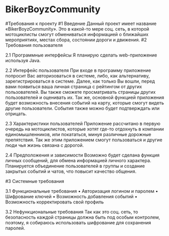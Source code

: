 # BikerBoyzCommunity
#Требования к проекту
#1 Введение
Данный проект имеет название «BikerBoyzCommunity». Это в какой-то мере соц. сеть, в которой мотоциклисты смогут обмениваться информацией о ближайших мероприятиях, местах сбора, состоянии дороги и движения.
#2 Требования пользователя

2.1 Программные интерфейсы
Я планирую сделать web-приложение используя Java.

2.2 Интерфейс пользователя
При входе в программу приложение попросит Вас авторизоваться в системе, либо, как альтернативу, зарегистрироваться в системе. Далее, как только Вы вошли, перед вами появиться ваша личная страница с рейтингом от других пользователей. Вы также сможете просматривать страницы других пользователей и оценивать их. Так же, основной функцией приложения будет возможность внесения событий на карту, которые смогут видеть другие пользователи. События также можно будет подтверждать или отрицать.

2.3 Характеристики пользователей
Приложение рассчитано в первую очередь на мотоциклистов, которые хотят где-то отдохнуть в компании единомышленников, или покататься, минуя различные дорожные препятствия. Так же этим приложением смогут пользоваться и другие люди чья жизнь связана с дорогой.

2.4 Предположения и зависимости
Возможно будет сделана функция личных сообщений, для обмена информацией личного характера. Планируется объединение пользователей в группы и создание закрытых событий и чатов, что повысит качество общения.

#3 Системные требования

3.1 Функциональные требования
•	Авторизация логином и паролем
•	Шифрование ключей
•	Возможность добавления событий 
•	Возможность корректировать свой профиль

3.2 Нефункциональные требования
Так как это соц. сеть, то безопасность каждой страницы должна быть под особым контролем, поэтому,  я собираюсь использовать шифрование для сохранения паролей.


